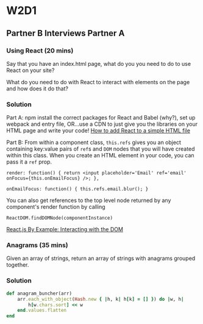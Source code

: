 # W2D1

## Partner B Interviews Partner A

### Using React (20 mins)

Say that you have an index.html page, what do you you need to do to use React on your site?

What do you need to do with React to interact with elements on the page and how does it do that?

### Solution

Part A: npm install the correct packages for React and Babel (why?), set up webpack and entry file, OR...use a CDN to just give you the libraries on your HTML page and write your code! [How to add React to a simple HTML file](https://medium.com/@to_pe/how-to-add-react-to-a-simple-html-file-a11511c0235f)


Part B: From within a component class, `this.refs` gives you an object containing key:value pairs of `ref`s and `DOM` nodes that you will have created within this class. When you create an HTML element in your code, you can pass it a `ref` prop.

`render: function() {
  return <input placeholder='Email' ref='email' onFocus={this.onEmailFocus} />;
},`

`onEmailFocus: function() {
  this.refs.email.blur();
}`

You can also get references to the top level node returned by any component's render function by calling

`ReactDOM.findDOMNode(componentInstance)`

[React.js By Example: Interacting with the DOM](http://jamesknelson.com/react-js-by-example-interacting-with-the-dom/)

### Anagrams (35 mins)
Given an array of strings, return an array of strings with anagrams grouped together.

### Solution

```ruby
def anagram_buncher(arr)
	arr.each_with_object(Hash.new { |h, k| h[k] = [] }) do |w, h|
		h[w.chars.sort] << w
	end.values.flatten
end
```
